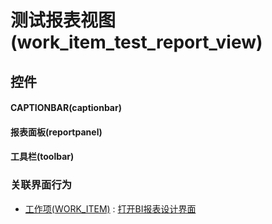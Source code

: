 # 测试报表视图(work_item_test_report_view)  <!-- {docsify-ignore-all} -->



## 控件
#### CAPTIONBAR(captionbar)
#### 报表面板(reportpanel)
#### 工具栏(toolbar)


### 关联界面行为
  * [工作项(WORK_ITEM)](module/ProjMgmt/work_item) : [打开BI报表设计界面](module/ProjMgmt/work_item#界面行为)

<script>
 const { createApp } = Vue
  createApp({
    data() {
      return {

      }
    }
  }).use(ElementPlus).mount('#app')
</script>